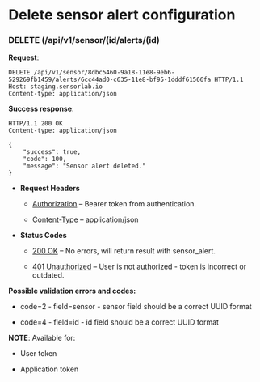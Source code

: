 # Delete sensor alert configuration


### DELETE (/api/v1/sensor/(id/alerts/(id)
**Request**:

```
DELETE /api/v1/sensor/8dbc5460-9a18-11e8-9eb6-529269fb1459/alerts/6cc44ad0-c635-11e8-bf95-1dddf61566fa HTTP/1.1
Host: staging.sensorlab.io
Content-type: application/json
```

**Success response**:

```
HTTP/1.1 200 OK
Content-type: application/json

{
    "success": true,
    "code": 100,
    "message": "Sensor alert deleted."
}
```


* **Request Headers**

    
    * [Authorization](https://tools.ietf.org/html/rfc7235#section-4.2) – Bearer token from authentication.


    * [Content-Type](https://tools.ietf.org/html/rfc7231#section-3.1.1.5) – application/json



* **Status Codes**

    
    * [200 OK](http://www.w3.org/Protocols/rfc2616/rfc2616-sec10.html#sec10.2.1) – No errors, will return result with sensor_alert.


    * [401 Unauthorized](http://www.w3.org/Protocols/rfc2616/rfc2616-sec10.html#sec10.4.2) – User is not authorized - token is incorrect or outdated.


**Possible validation errors and codes:**


* code=2 - field=sensor - sensor field should be a correct UUID format


* code=4 - field=id - id field should be a correct UUID format

**NOTE**: Available for:


* User token


* Application token

